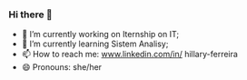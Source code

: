 ### Hi there 👋

- 🔭 I’m currently working on Iternship on IT;
- 🌱 I’m currently learning Sistem Analisy;
- 📫 How to reach me: www.linkedin.com/in/
hillary-ferreira
- 😄 Pronouns: she/her

